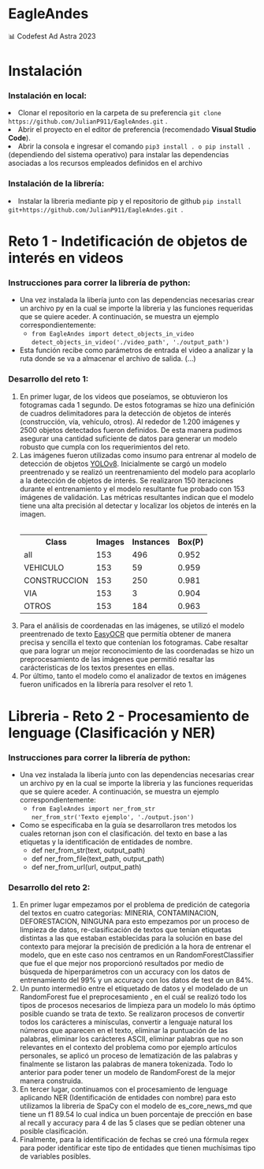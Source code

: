 # EagleAndes

📊 Codefest Ad Astra 2023

<h1>Instalación</h1>

<h3>Instalación en local:</h3>

  <li>Clonar el repositorio en la carpeta de su preferencia <code>git clone https://github.com/JulianP911/EagleAndes.git</code> .</li> 
  <li>Abrir el proyecto en el editor de preferencia (recomendado <b>Visual Studio Code</b>).</li>
  <li>Abrir la consola e ingresar el comando <code>pip3 install . o pip install .</code> (dependiendo del sistema operativo) para instalar las dependencias asociadas a los recursos empleados definidos en el archivo
  
<h3>Instalación de la librería:</h3>
  <li>Instalar la libreria mediante pip y el repositorio de github <code>pip install git+https://github.com/JulianP911/EagleAndes.git </code>.</li>   

<h1>Reto 1 - Indetificación de objetos de interés en videos</h1>

<h3>Instrucciones para correr la librería de python:</h3>
<ul>
  <li>Una vez instalada la libería junto con las dependencias necesarias crear un archivo py en la cual se importe la libreria y las funciones requeridas que se quiere aceder. A continuación, se muestra un ejemplo correspondientemente:
    <ul>
      <li><code>from EagleAndes import detect_objects_in_video</code><br><code>detect_objects_in_video('./video_path', './output_path')</code>
      </li>
    </ul>
  </li>
  <li> Esta función recibe como parámetros de entrada el video a analizar y la ruta donde se va a almacenar el archivo de salida. (...)
  </li>
</ul>

<h3>Desarrollo del reto 1:</h3>

<ol>
  <li>En primer lugar, de los videos que poseíamos, se obtuvieron los fotogramas cada 1 segundo. De estos fotogramas se hizo una definición de cuadros delimitadores para la detección de objetos de interés (construcción, vía, vehículo, otros). Al rededor de 1.200 imágenes y 2500 objetos detectados fueron definidos. De esta manera pudimos asegurar una cantidad suficiente de datos para generar un modelo robusto que cumpla con los requerimientos del reto.</li>
  
  <li>Las imágenes fueron utilizadas como insumo para entrenar al modelo de detección de objetos <a href="https://github.com/ultralytics/ultralytics.git">YOLOv8</a>. Inicialmente se cargó un modelo preentrenado y se realizó un reentrenamiento del modelo para acoplarlo a la detección de objetos de interés. Se realizaron 150 iteraciones durante el entrenamiento y el modelo resultante fue probado con 153 imágenes de validación. Las métricas resultantes indican que el modelo tiene una alta precisión al detectar y localizar los objetos de interés en la imagen.</li> 
  <br>
  
  <table>
  <tr>
    <th>Class</th>
    <th>Images</th>
    <th>Instances</th>
    <th>Box(P)</th>
  </tr>
  <tr>
    <td>all</td>
    <td>153</td>
    <td>496</td>
    <td>0.952</td>
  </tr>
  <tr>
    <td>VEHICULO</td>
    <td>153</td>
    <td>59</td>
    <td>0.959</td>
  </tr>
  <tr>
    <td>CONSTRUCCION</td>
    <td>153</td>
    <td>250</td>
    <td>0.981</td>
  </tr>
  <tr>
    <td>VIA</td>
    <td>153</td>
    <td>3</td>
    <td>0.904</td>
  </tr>
  <tr>
    <td>OTROS</td>
    <td>153</td>
    <td>184</td>
    <td>0.963</td>
  </tr>
</table>

  <li>Para el análisis de coordenadas en las imágenes, se utilizó el modelo preentrenado de texto <a href="https://www.jaided.ai/easyocr/install/">EasyOCR</a> que permitía obtener de manera precisa y sencilla el texto que contenían los fotogramas. Cabe resaltar que para lograr un mejor reconocimiento de las coordenadas se hizo un preprocesamiento de las imágenes que permitió resaltar las carácteristicas de los textos presentes en ellas.</li>
  <li>Por último, tanto el modelo como el analizador de textos en imágenes fueron unificados en la librería para resolver el reto 1.</li>
</ol>

<h1>Libreria - Reto 2 - Procesamiento de lenguage (Clasificación y NER)</h1>

<h3>Instrucciones para correr la librería de python:</h3>
<ul>
<li>Una vez instalada la libería junto con las dependencias necesarias crear un archivo py en la cual se importe la libreria y las funciones requeridas que se quiere aceder. A continuación, se muestra un ejemplo correspondientemente:
    <ul>
      <li><code>from EagleAndes import ner_from_str</code><br><code>ner_from_str('Texto ejemplo', './output.json')</code>
      </li>
    </ul>
  </li>
  <li>Como se especificaba en la guía se desarrollaron tres metodos los cuales retornan json con el clasificación. del texto en base a las etiquetas y la identificación de entidades de nombre.
    <ul>
      <li>def ner_from_str(text, output_path)</li>
      <li>def ner_from_file(text_path, output_path)</li>
      <li>def ner_from_url(url, output_path)</li>
    </ul>
  </li>
</ul>

<h3>Desarrollo del reto 2:</h3>

<ol>
  <li>En primer lugar empezamos por el problema de predición de categoria del textos en cuatro categorías: MINERIA, CONTAMINACION, DEFORESTACION, NINGUNA para esto empezamos por un proceso de limpieza de datos, re-clasificación de textos que tenían etiquetas distintas a las que estaban establecidas para la solución en base del contexto para mejorar la precisión de predición a la hora de entrenar el modelo, que en este caso nos centramos en un RandomForestClassifier que fue el que mejor nos proporcionó resultados por medio de búsqueda de hiperparámetros con un accuracy con los datos de entrenamiento del 99% y un accuracy con los datos de test de un 84%.
</li>
  <li>Un punto intermedio entre el etiquetado de datos y el modelado de un RandomForest fue el preprocesamiento , en el cuál se realizó todo los tipos de procesos necesarios de limpieza para un modelo lo más óptimo posible cuando se trata de texto. Se realizaron procesos de convertir todos los carácteres a minísculas, convertir a lenguaje natural los números que aparecen en el texto, eliminar la puntuación de las palabras, eliminar los carácteres ASCII, eliminar palabras que no son relevantes en el contexto del problema como por ejemplo artículos personales, se aplicó un proceso de lematización de las palabras  y finalmente se listaron las palabras de manera tokenizada. Todo lo anterior para poder tener un modelo de RandomForest de la mejor manera construida.
</li> 
  <li>En tercer lugar, continuamos con el procesamiento de lenguage aplicando NER (Identificación de entidades con nombre) para esto utilizamos la libreria de SpaCy con el modelo de es_core_news_md que tiene un f1 89.54 lo cual indica un buen porcentaje de prección en base al recall y accuracy para 4 de las 5 clases que se pedían obtener una posible clasificación. 
</li>
  
 <li>Finalmente, para la identificación de fechas se creó una fórmula regex para poder identificar este tipo de entidades que tienen muchísimas tipo de variables posibles.
</li>
</ol>
